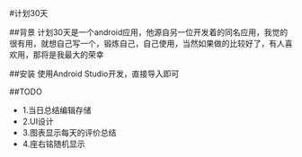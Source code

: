 #计划30天

##背景
计划30天是一个android应用，他源自另一位开发着的同名应用，我觉的很有用，就想自己写一个，锻炼自己，自己使用，当然如果做的比较好了，有人喜欢用，那将是我最大的荣幸

##安装
使用Android Studio开发，直接导入即可

##TODO
- 1.当日总结编辑存储
- 2.UI设计
- 3.图表显示每天的评价总结
- 4.座右铭随机显示

